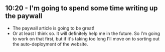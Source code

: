 ## 10:20 - I'm going to spend some time writing up the paywall
- The paywall article is going to be great!
- Or at least I think so. It will definitely help me in the future. So I'm going to work on that first, but if it's taking too long I'll move on to sorting out the auto-deployment of the website.